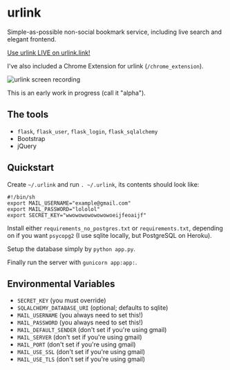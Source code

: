 # urlink

Simple-as-possible non-social bookmark service, including live search
and elegant frontend.

[Use urlink LIVE on urlink.link!](http://urlink.link)

I've also included a Chrome Extension for urlink (`/chrome_extension`).

![urlink screen recording](https://github.com/lily-seabreeze/urlink/blob/master/demo.gif)

This is an early work in progress (call it "alpha").

## The tools

  * `flask`, `flask_user`, `flask_login`, `flask_sqlalchemy`
  * Bootstrap
  * jQuery

## Quickstart

Create `~/.urlink` and run `. ~/.urlink`, its contents should look like:

```
#!/bin/sh
export MAIL_USERNAME="example@gmail.com"
export MAIL_PASSWORD="lololol"
export SECRET_KEY="wwowowowowowowoeijfeoaijf"
```

Install either `requirements_no_postgres.txt` or `requirements.txt`,
depending on if you want `psycopg2` (I use sqlite locally, but
PostgreSQL on Heroku).

Setup the database simply by `python app.py`.

Finally run the server with `gunicorn app:app:`.

## Environmental Variables

  * `SECRET_KEY` (you must override)
  * `SQLALCHEMY_DATABASE_URI` (optional; defaults to sqlite)
  * `MAIL_USERNAME` (you always need to set this!)
  * `MAIL_PASSWORD` (you always need to set this!)
  * `MAIL_DEFAULT_SENDER` (don't set if you're using gmail)
  * `MAIL_SERVER` (don't set if you're using gmail)
  * `MAIL_PORT` (don't set if you're using gmail)
  * `MAIL_USE_SSL` (don't set if you're using gmail)
  * `MAIL_USE_TLS` (don't set if you're using gmail)
